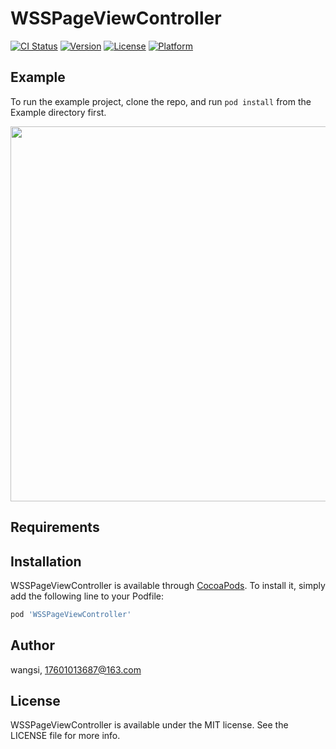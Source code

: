 # WSSPageViewController

[![CI Status](https://img.shields.io/travis/WSmilec/WSSPageViewController.svg?style=flat)](https://travis-ci.org/WSmilec/WSSPageViewController)
[![Version](https://img.shields.io/cocoapods/v/WSSPageViewController.svg?style=flat)](https://cocoapods.org/pods/WSSPageViewController)
[![License](https://img.shields.io/cocoapods/l/WSSPageViewController.svg?style=flat)](https://cocoapods.org/pods/WSSPageViewController)
[![Platform](https://img.shields.io/cocoapods/p/WSSPageViewController.svg?style=flat)](https://cocoapods.org/pods/WSSPageViewController)

## Example

To run the example project, clone the repo, and run `pod install` from the Example directory first.

<img height="600" src="https://github.com/WSmilec/WSSPageViewController/tree/master/Example/gif/1.gif" />


## Requirements

## Installation

WSSPageViewController is available through [CocoaPods](https://cocoapods.org). To install
it, simply add the following line to your Podfile:

```ruby
pod 'WSSPageViewController'
```

## Author

wangsi, 17601013687@163.com

## License

WSSPageViewController is available under the MIT license. See the LICENSE file for more info.
